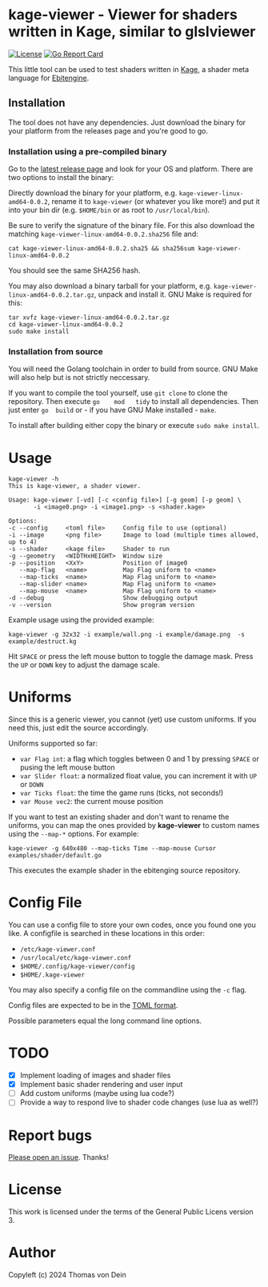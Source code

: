 # kage-viewer - Viewer for shaders written in Kage, similar to glslviewer

[![License](https://img.shields.io/badge/license-GPL-blue.svg)](https://github.com/tlinden/kage-viewer/blob/master/LICENSE)
[![Go Report Card](https://goreportcard.com/badge/github.com/tlinden/kage-viewer)](https://goreportcard.com/report/github.com/tlinden/kage-viewer) 

This little tool can be used to test shaders written in [Kage](https://ebitengine.org/en/documents/shader.html), a shader meta language for [Ebitengine](https://github.com/hajimehoshi/ebiten).

## Installation

The tool does not have any dependencies.  Just download the binary for
your platform from the releases page and you're good to go.

### Installation using a pre-compiled binary

Go to the [latest release page](https://github.com/TLINDEN/kage-viewer/releases/latest)
and look for your OS and platform. There are two options to install the binary:

Directly     download     the     binary    for     your     platform,
e.g. `kage-viewer-linux-amd64-0.0.2`, rename it to `kage-viewer` (or whatever
you like more!)  and put it into  your bin dir (e.g. `$HOME/bin` or as
root to `/usr/local/bin`).

Be sure  to verify  the signature  of the binary  file. For  this also
download the matching `kage-viewer-linux-amd64-0.0.2.sha256` file and:

```shell
cat kage-viewer-linux-amd64-0.0.2.sha25 && sha256sum kage-viewer-linux-amd64-0.0.2
```
You should see the same SHA256 hash.

You  may  also download  a  binary  tarball  for your  platform,  e.g.
`kage-viewer-linux-amd64-0.0.2.tar.gz`,  unpack and  install it.  GNU Make  is
required for this:
   
```shell
tar xvfz kage-viewer-linux-amd64-0.0.2.tar.gz
cd kage-viewer-linux-amd64-0.0.2
sudo make install
```

### Installation from source

You will need the Golang toolchain  in order to build from source. GNU
Make will also help but is not strictly neccessary.

If you want to compile the tool yourself, use `git clone` to clone the
repository.   Then   execute   `go    mod   tidy`   to   install   all
dependencies. Then  just enter `go  build` or -  if you have  GNU Make
installed - `make`.

To install after building either copy the binary or execute `sudo make
install`. 

# Usage

```shell
kage-viewer -h
This is kage-viewer, a shader viewer.

Usage: kage-viewer [-vd] [-c <config file>] [-g geom] [-p geom] \
       -i <image0.png> -i <image1.png> -s <shader.kage>

Options:
-c --config     <toml file>     Config file to use (optional)
-i --image      <png file>      Image to load (multiple times allowed, up to 4)
-s --shader     <kage file>     Shader to run
-g --geometry   <WIDTHxHEIGHT>  Window size
-p --position   <XxY>           Position of image0
   --map-flag   <name>          Map Flag uniform to <name>
   --map-ticks  <name>          Map Flag uniform to <name>
   --map-slider <name>          Map Flag uniform to <name>
   --map-mouse  <name>          Map Flag uniform to <name>
-d --debug                      Show debugging output
-v --version                    Show program version
```

Example usage using the provided example:

```shell
kage-viewer -g 32x32 -i example/wall.png -i example/damage.png  -s example/destruct.kg
```

Hit `SPACE` or press the left mouse button to toggle the damage
mask. Press the `UP` or `DOWN` key to adjust the damage scale.

# Uniforms

Since this is a generic viewer, you cannot (yet) use custom
uniforms. If you need this, just edit the source accordingly.

Uniforms supported so far:

- `var Flag int`: a flag which toggles between 0 and 1 by pressing
  `SPACE` or pusing the left mouse button
- `var Slider float`: a normalized float value, you can increment it
  with `UP` or `DOWN`
- `var Ticks float`: the time the game runs (ticks, not seconds!)
- `var Mouse vec2`: the current mouse position

If you want to test an existing shader and don't want to rename the
uniforms, you can map the ones provided by **kage-viewer** to custom
names using the `--map-*` options. For example:

```shell
kage-viewer -g 640x480 --map-ticks Time --map-mouse Cursor examples/shader/default.go
```

This executes the example shader in the ebitenging source repository.

# Config File

You can use a config file to store your own codes, once you found one
you like. A configfile is searched in these locations in this order:

* `/etc/kage-viewer.conf`
* `/usr/local/etc/kage-viewer.conf`
* `$HOME/.config/kage-viewer/config`
* `$HOME/.kage-viewer`

You may also specify a config file on the commandline using the `-c`
flag.

Config files are expected to be in the [TOML format](https://toml.io/en/).

Possible parameters equal the long command line options.

# TODO

- [X] Implement loading of images and shader files
- [X] Implement basic shader rendering and user input
- [ ] Add custom uniforms (maybe using lua code?)
- [ ] Provide a way to respond live to shader code changes (use lua as
  well?)

# Report bugs

[Please open an issue](https://github.com/TLINDEN/kage-viewer/issues). Thanks!

# License

This work is licensed under the terms of the General Public Licens
version 3.

# Author

Copyleft (c) 2024 Thomas von Dein
